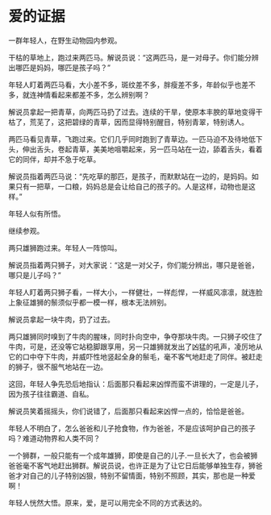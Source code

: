 # 爱的证据

一群年轻人，在野生动物园内参观。 

干枯的草地上，跑过来两匹马。解说员说：“这两匹马，是一对母子。你们能分辨出哪匹是妈妈，哪匹是孩子吗？” 

年轻人盯着两匹马看，大小差不多，斑纹差不多，胖瘦差不多，年龄似乎也差不多，就连神情看起来都差不多，怎么辨别啊？ 

解说员拿起一把青草，向两匹马扔了过去。连续的干旱，使原本丰腴的草地变得干枯了，荒芜了，这把碧绿的青草，因而显得特别醒目，特别青翠，特别诱人。 

两匹马看见青草，飞跑过来。它们几乎同时跑到了青草边。一匹马迫不及待地低下头，伸出舌头，卷起青草，美美地咀嚼起来，另一匹马站在一边，舔着舌头，看着它的同伴，却并不急于吃草。 

解说员指着两匹马说：“先吃草的那匹，是孩子，而默默站在一边的，是妈妈。如果只有一把草，一口粮，妈妈总是会让给自己的孩子的。人是这样，动物也是这样。” 

年轻人似有所悟。 

继续参观。 

两只雄狮跑过来。年轻人一阵惊叫。 

解说员指着两只狮子，对大家说：“这是一对父子，你们能分辨出，哪只是爸爸，哪只是儿子吗？” 

年轻人盯着两只狮子看，一样大小，一样健壮，一样彪悍，一样威风凛凛，就连脸上象征雄狮的鬃须似乎都一模一样，根本无法辨别。 

解说员拿起一块牛肉，扔了过去。 

两只雄狮同时嗅到了牛肉的腥味，同时扑向空中，争夺那块牛肉。一只狮子咬住了牛肉，可是，还没等它站稳脚跟享用，另一只雄狮就发出了凶猛的吼声，凌厉地从它的口中夺下牛肉，并威吓性地竖起全身的鬃毛，毫不客气地赶走了同伴。被赶走的狮子，很不服气地站在一边。 

这回，年轻人争先恐后地指认：后面那只看起来凶悍而蛮不讲理的，一定是儿子，因为孩子往往霸道、自私。 

解说员笑着摇摇头，你们说错了，后面那只看起来凶悍一点的，恰恰是爸爸。 

年轻人不明白了，怎么爸爸和儿子抢食物，作为爸爸，不是应该呵护自己的孩子吗？难道动物界和人类不同？ 

一个狮群，一般只能有一个成年雄狮，即使是自己的儿子.一旦长大了，也会被狮爸爸毫不客气地赶出狮群。解说员说，也许正是为了让它日后能够单独生存，狮爸爸才对自己的儿子特别凶狠，特别不留情面，特别不照顾，其实，那也是一种爱啊！ 

年轻人恍然大悟。原来，爱，是可以用完全不同的方式表达的。